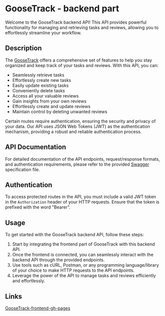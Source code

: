# GooseTrack - backend part

Welcome to the GooseTrack backend API! 
This API provides powerful functionality for managing and retrieving tasks and reviews, allowing you to effortlessly streamline your workflow.

## Description

The [GooseTrack](https://kharkivska-kurkuma.github.io/GooseTrack) offers a comprehensive set of features to help you stay organized and keep track of your tasks and reviews. With this API, you can:

- Seamlessly retrieve tasks
- Effortlessly create new tasks
- Easily update existing tasks
- Conveniently delete tasks
- Access all your valuable reviews
- Gain insights from your own reviews
- Effortlessly create and update reviews
- Maintain control by deleting unwanted reviews

Certain routes require authentication, ensuring the security and privacy of your data. Our API uses JSON Web Tokens (JWT) as the authentication mechanism, providing a robust and reliable authentication process.


## API Documentation

For detailed documentation of the API endpoints, request/response formats, and authentication requirements, please refer to the provided [Swagger](https://goosetrack-tj84.onrender.com/api-docs/) specification file.


## Authentication

To access protected routes in the API, you must include a valid JWT token in the `Authorization` header of your HTTP requests. Ensure that the token is prefixed with the word "Bearer".

## Usage

To get started with the GooseTrack backend API, follow these steps:

1. Start by integrating the frontend part of GooseTrack with this backend API.
2. Once the frontend is connected, you can seamlessly interact with the backend API through the provided endpoints.
3. Use tools such as cURL, Postman, or any programming language/library of your choice to make HTTP requests to the API endpoints.
4. Leverage the power of the API to manage tasks and reviews efficiently and effortlessly.

## Links

   [GooseTrack-frontend-gh-pages](https://github.com/KHARKIVSKA-KURKUMA/GooseTrack)


